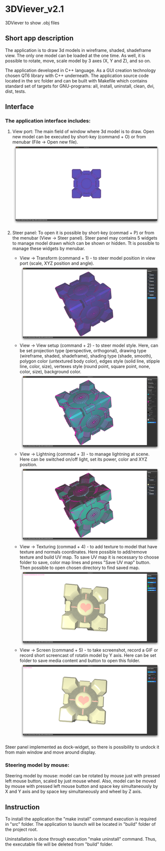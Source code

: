 # 3DViever_v2.1
3DViever to show .obj files

## Short app description

The application is to draw 3d models in wireframe, shaded, shadeframe view. The only one model can be loaded at the one time. As well, it is possible to rotate, move, scale model by 3 axes (X, Y and Z), and so on.

The application developed in C++ language. As a GUI creation technology chosen QT6 library with C++ underneath. The application source code located in the src folder and can be built with Makefile which contains standard set of targets for GNU-programs: all, install, uninstall, clean, dvi, dist, tests.

## Interface

### The application interface includes:

1. View port: The main field of window where 3d model is to draw. Open new model can be executed by short-key (command + O) or from menubar (File -> Open new file).
![main_view](img/main_view.png "View port")

2. Steer panel: To open it is possible by short-key (commad + P) or from the menubar (View -> Steer panel). Steer panel may contains 5 widgets to manage model drawn which can be shown or hidden. Tt is possible to manage these widgets by menubar.
    - View -> Transform (command + 1) - to steer model position in view port (scale, XYZ position and angle).  ![cmd1](img/Transform.png "Transform")
    - View -> View setup (command + 2) - to steer model style. Here, can be set projection type (perspective, orthogonal), drawing type (wireframe, shaded, shadeframe), shading type (shade, smooth), polygon color (untextured body color), edges style (solid line, stipple line, color, size), vertexes style (round point, square point, none, color, size), background color.  ![cmd2](img/View_setup.png "View_setup")
    - View -> Lightning (commad + 3) - to manage lightning at scene. Here can be switched on/off light, set its power, color and XYZ position.  ![cmd3](img/Lightning.png "Lightning")
    - View -> Texturing (commad + 4) - to add texture to model that have texture and normals coordinates. Here possible to add/remove texture and build UV map. To save UV map it is necessary to choose folder to save, color map lines and press "Save UV map" button. Then possible to open chosen directory to find saved map.  ![cmd4](img/Texturing.png "Texturing")
    - View -> Screen (command + 5) - to take screenshot, record a GIF or record short screencast of rotatin model by Y axis. Here can be set folder to save media content and button to open this folder.  ![cmd5](img/Screen.png "Screen")

Steer panel implemented as dock-widget, so there is possibility to undock it from main window and move around display.

### Steering model by mouse: 

Steering model by mouse: model can be rotated by mouse just with pressed left mouse button, scaled by just mouse wheel. Also, model can be moved by mouse with pressed left mouse button and space key simultaneously by X and Y axis and by space key simultaneously and wheel by Z axis.

## Instruction

To install the application the "make install" command execution is required in "src" folder. The application to launch will be located in "build" folder of the project root.

Uninstallation is done through execution "make uninstall" command. Thus, the executable file will be deleted from "build" folder.